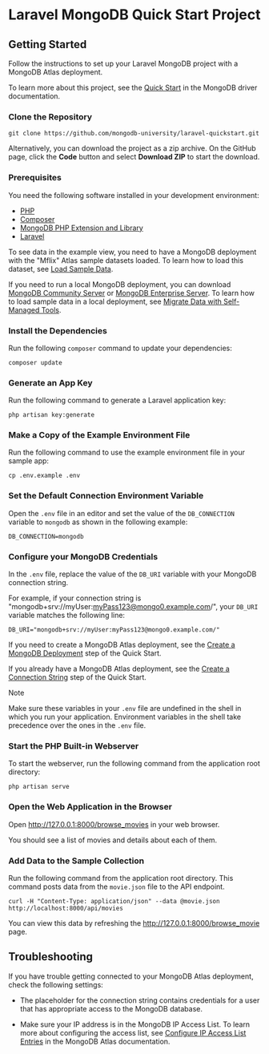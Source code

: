 # Laravel MongoDB Quick Start Project

## Getting Started

Follow the instructions to set up your Laravel MongoDB project with a MongoDB
Atlas deployment.

To learn more about this project, see the [Quick Start](https://www.mongodb.com/docs/drivers/php/laravel-mongodb/current/quick-start/)
in the MongoDB driver documentation.

### Clone the Repository

```
git clone https://github.com/mongodb-university/laravel-quickstart.git
```

Alternatively, you can download the project as a zip archive. On the
GitHub page, click the **Code** button and select **Download ZIP** to start
the download.

### Prerequisites

You need the following software installed in your development environment:

- [PHP](https://www.php.net/downloads)
- [Composer](https://getcomposer.org/doc/00-intro.md)
- [MongoDB PHP Extension and Library](https://www.mongodb.com/docs/php-library/current/tutorial/install-php-library/)
- [Laravel](https://laravel.com/docs/10.x/installation#creating-a-laravel-project)

To see data in the example view, you need to have a MongoDB deployment
with the "Mflix" Atlas sample datasets loaded. To learn how to load this
dataset, see [Load Sample Data](https://www.mongodb.com/docs/atlas/sample-data/?).

If you need to run a local MongoDB deployment, you can download
[MongoDB Community Server](https://www.mongodb.com/try/download/community) or
[MongoDB Enterprise Server](https://www.mongodb.com/try/download/enterprise).
To learn how to load sample data in a local deployment, see
[Migrate Data with Self-Managed Tools](https://www.mongodb.com/docs/atlas/migration-self-managed/).


### Install the Dependencies

Run the following ``composer`` command to update your dependencies:

```
composer update
```

### Generate an App Key

Run the following command to generate a Laravel application key:

```
php artisan key:generate
```

### Make a Copy of the Example Environment File

Run the following command to use the example environment file
in your sample app:

```
cp .env.example .env
```

### Set the Default Connection Environment Variable

Open the ``.env`` file in an editor and set the value of the ``DB_CONNECTION``
variable to ``mongodb`` as shown in the following example:

```
DB_CONNECTION=mongodb
```

### Configure your MongoDB Credentials

In the ``.env`` file, replace the value of the ``DB_URI`` variable with your
MongoDB connection string.

For example, if your connection string is
"mongodb+srv://myUser:myPass123@mongo0.example.com/",
your ``DB_URI`` variable matches the following line:

```
DB_URI="mongodb+srv://myUser:myPass123@mongo0.example.com/"
```

If you need to create a MongoDB Atlas deployment, see the
[Create a MongoDB Deployment](https://www.mongodb.com/docs/drivers/php/laravel-mongodb/current/quick-start/create-a-deployment)
step of the Quick Start.

If you already have a MongoDB Atlas deployment, see the
[Create a Connection String](https://www.mongodb.com/docs/drivers/php/laravel-mongodb/current/quick-start/create-a-connection-string)
step of the Quick Start.

> [!NOTE]
> Make sure these variables in your ``.env`` file are undefined in the shell in which you run your application. Environment variables in the shell take precedence over the ones in the ``.env`` file.

### Start the PHP Built-in Webserver

To start the webserver, run the following command from the application root
directory:

```
php artisan serve
```

### Open the Web Application in the Browser

Open http://127.0.0.1:8000/browse_movies in your web browser.

You should see a list of movies and details about each of them.

### Add Data to the Sample Collection

Run the following command from the application root directory. This command
posts  data from the ``movie.json`` file to the API endpoint.

```
curl -H "Content-Type: application/json" --data @movie.json http://localhost:8000/api/movies
```

You can view this data by refreshing the http://127.0.0.1:8000/browse_movie page.

## Troubleshooting

If you have trouble getting connected to your MongoDB Atlas deployment, check
the following settings:

- The placeholder for the connection string contains credentials for a user that has appropriate access to the MongoDB database.

- Make sure your IP address is in the MongoDB IP Access List. To learn more about configuring the access list, see [Configure IP Access List Entries](https://www.mongodb.com/docs/atlas/security/ip-access-list/) in the MongoDB Atlas documentation.

